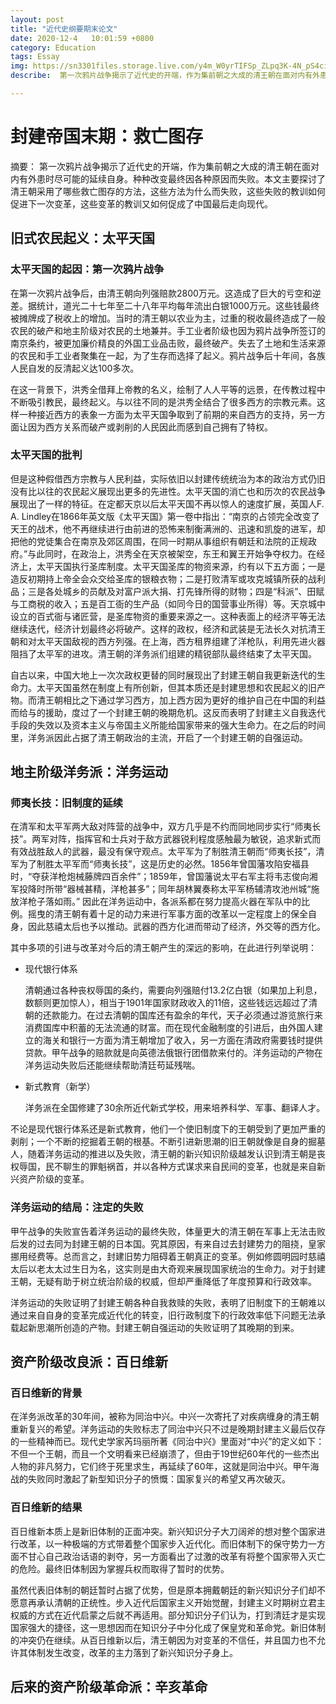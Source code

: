 ```yaml
---
layout: post
title: "近代史纲要期末论文"
date: 2020-12-4   10:01:59 +0800
category: Education
tags: Essay 
img: https://sn3301files.storage.live.com/y4m_W0yrTIFSp_ZLpq3K-4N_pS4ciuc0Q_E2Tyc9bFjo93rd_NfAqw59zs1dLRDX3T0vQx1LwxG24CBtXP1NLvgnkDA2_KmIUfopo2BINDiQ-LxqLpkAdwGcKs4ufWxvhfY6Nd85He7rh95WLZE0T9v5jmfcDG0L9E-ZIiexWBP31ILyhY5_QJ8s_MxmLBFh8rF?width=400&height=250&cropmode=none
describe:  第一次鸦片战争揭示了近代史的开端，作为集前朝之大成的清王朝在面对内有外患时尽可能的延续自身。种种改变最终因各种原因而失败。本文主要探讨了清王朝采用了哪些救亡图存的方法，这些方法为什么而失败，这些失败的教训如何促进下一次变革，这些变革的教训又如何促成了中国最后走向现代。

---
```


# 封建帝国末期：救亡图存

摘要： 第一次鸦片战争揭示了近代史的开端，作为集前朝之大成的清王朝在面对内有外患时尽可能的延续自身。种种改变最终因各种原因而失败。本文主要探讨了清王朝采用了哪些救亡图存的方法，这些方法为什么而失败，这些失败的教训如何促进下一次变革，这些变革的教训又如何促成了中国最后走向现代。



## 旧式农民起义：太平天国

### 太平天国的起因：第一次鸦片战争

在第一次鸦片战争后，由清王朝向列强赔款2800万元。这造成了巨大的亏空和逆差。据统计，道光二十七年至二十八年平均每年流出白银1000万元。这些钱最终被摊牌成了税收上的增加。当时的清王朝以农业为主，过重的税收最终造成了一般农民的破产和地主阶级对农民的土地兼并。手工业者阶级也因为鸦片战争所签订的南京条约，被更加廉价精良的外国工业品击败，最终破产。失去了土地和生活来源的农民和手工业者聚集在一起，为了生存而选择了起义。鸦片战争后十年间，各族人民自发的反清起义达100多次。

在这一背景下，洪秀全借拜上帝教的名义，绘制了人人平等的远景，在传教过程中不断吸引教民，最终起义。与以往不同的是洪秀全结合了很多西方的宗教元素。这样一种接近西方的表象一方面为太平天国争取到了前期的来自西方的支持，另一方面让因为西方关系而破产或剥削的人民因此而感到自己拥有了特权。

### 太平天国的批判

但是这种假借西方宗教与人民利益，实际依旧以封建传统统治为本的政治方式仍旧没有比以往的农民起义展现出更多的先进性。太平天国的消亡也和历次的农民战争展现出了一样的特征。在定都天京以后太平天国不再以惊人的速度扩展，英国人F. A. Lindley在1866年英文版《太平天国》第一卷中指出：“南京的占领完全改变了天王的战术，他不再继续进行由前进的恐怖来制衡满洲的、迅速和凯旋的进军，却把他的党徒集合在南京及郊区周围，在同一时期从事组织有朝廷和法院的正规政府。”与此同时，在政治上，洪秀全在天京被架空，东王和翼王开始争夺权力。在经济上，太平天国执行圣库制度。太平天国圣库的物资来源，约有以下五方面；一是造反初期持上帝全会众交给圣库的银粮衣物；二是打败清军或攻克城镇所获的战利品；三是各处城乡的员献及对富户派大捐、打先锋所得的财物；四是“科派”、田赋与工商税的收入；五是百工衙的生产品（如同今日的国营事业所得）等。天京城中设立的百式衙与诸匠营，是圣库物资的重要来源之一。这种表面上的经济平等无法继续迭代，经济计划最终必将破产。这样的政权，经济和武装是无法长久对抗清王朝和对太平天国敌视的西方列强。在上海，西方租界组建了洋枪队，利用先进火器阻挡了太平军的进攻。清王朝的洋务派们组建的精锐部队最终结束了太平天国。

自古以来，中国大地上一次次政权更替的同时展现出了封建王朝自我更新迭代的生命力。太平天国虽然在制度上有所创新，但其本质还是封建思想和农民起义的旧产物。而清王朝相比之下通过学习西方，加上西方因为更好的维护自己在中国的利益而给与的援助，度过了一个封建王朝的晚期危机。这反而表明了封建主义自我迭代手段的失效以及资本主义与帝国主义所能给国家带来的强大生命力。在之后的时间里，洋务派因此占据了清王朝政治的主流，开启了一个封建王朝的自强运动。



## 地主阶级洋务派：洋务运动

### 师夷长技：旧制度的延续

在清军和太平军两大敌对阵营的战争中，双方几乎是不约而同地同步实行“师夷长技”。两军对阵，指挥官和士兵对于敌方武器锐利程度感触最为敏锐，追求新式而有效战胜敌人的武器，最没有保守观点。太平军为了制胜清王朝而“师夷长技”，清军为了制胜太平军而“师夷长技”，这是历史的必然。1856年曾国藩攻陷安福县时，“夺获洋枪炮械藤牌四百余件”；1859年，曾国藩说太平右军主将韦志俊向湘军投降时所带“器械甚精，洋枪甚多”；同年胡林翼奏称太平军杨辅清攻池州城“施放洋枪子落如雨。” 因此在洋务运动中，各派系都在努力提高火器在军队中的比例。摇曳的清王朝有着十足的动力来进行军事方面的改革以一定程度上的保全自身，因此慈禧太后也予以推动。武器的西方化进而带动了经济，外交等的西方化。

其中多项的引进与改革对今后的清王朝产生的深远的影响，在此进行列举说明：

- 现代银行体系

  清朝通过各种丧权辱国的条约，需要向列强赔付13.2亿白银（如果加上利息，数额则更加惊人），相当于1901年国家财政收入的11倍，这些钱远远超过了清朝的还款能力。在过去清朝的国库还有盈余的年代，天子必须通过游览旅行来消费国库中积蓄的无法流通的财富。而在现代金融制度的引进后，由外国人建立的海关和银行一方面为清王朝增加了收入，另一方面在清政府需要钱时提供贷款。甲午战争的赔款就是向英德法俄银行团借款来付的。洋务运动的产物在洋务运动失败后还能继续帮助清廷苟延残喘。

- 新式教育（新学）

  洋务派在全国修建了30余所近代新式学校，用来培养科学、军事、翻译人才。

不论是现代银行体系还是新式教育，他们一个使旧制度下的王朝受到了更加严重的剥削；一个不断的挖掘着王朝的根基。不断引进新思潮的旧王朝就像是自身的掘墓人，随着洋务运动的推进以及失败，清王朝的新兴知识阶级越发认识到清王朝是丧权辱国，民不聊生的罪魁祸首，并以各种方式谋求来自民间的变革，也就是来自新兴资产阶级的变革。

### 洋务运动的结局：注定的失败

甲午战争的失败宣告着洋务运动的最终失败，体量更大的清王朝在军事上无法击败后发的过去同为封建王朝的日本国。究其原因，有来自过去封建势力的阻挠，皇家挪用经费等。总而言之，封建旧势力阻碍着王朝真正的变革。例如修圆明园时慈禧太后以老太太过生日为名，这实则是由大奇观来展现国家统治的生命力。对于封建王朝，无疑有助于树立统治阶级的权威，但却严重降低了年度预算和行政效率。

洋务运动的失败证明了封建王朝各种自我救赎的失败，表明了旧制度下的王朝难以通过来自自身的变革完成近代化的转变，旧行政制度下的行政效率低下问题无法承载起新思潮所创造的产物。封建王朝自强运动的失败证明了其晚期的到来。

## 资产阶级改良派：百日维新

### 百日维新的背景

在洋务派改革的30年间，被称为同治中兴。中兴一次寄托了对疾病缠身的清王朝重新复兴的希望。洋务运动的失败标志了同治中兴只不过是晚期封建主义最后仅存的一些精神而已。现代史学家芮玛丽所著《同治中兴》里面对“中兴”的定义如下：不但一个王朝，而且一个文明看来已经崩溃了，但由于19世纪60年代的一些杰出人物的非凡努力，它们终于死里求生，再延续了60年，这就是同治中兴。甲午海战的失败同时激起了新型知识分子的愤慨：国家复兴的希望又再次破灭。

### 百日维新的结果

百日维新本质上是新旧体制的正面冲突。新兴知识分子大刀阔斧的想对整个国家进行改革，以一种极端的方式带着整个国家步入近代化。而旧体制下的保守势力一方面不甘心自己政治话语的剥夺，另一方面看出了过激的改革有将整个国家带入灭亡的危险。最终旧体制因为掌握兵权而取得了暂时的优势。

虽然代表旧体制的朝廷暂时占据了优势，但是原本拥戴朝廷的新兴知识分子们却不愿意再承认清朝的正统性。步入近代后国家主义开始觉醒，封建主义时期树立君主权威的方式在近代启蒙之后就不再适用。部分知识分子们认为，打到清廷才是实现国家强大的捷径，这一思想因而在知识分子中分化成了保皇党和革命党。新旧体制的冲突仍在继续。从百日维新以后，清王朝因为对变革的不信任，并且国力也不允许其体制发生改变，改革的主力落到了新兴知识分子身上。

## 后来的资产阶级革命派：辛亥革命

